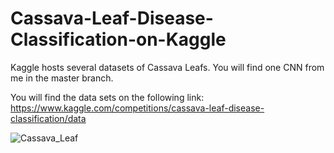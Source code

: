 # Cassava-Leaf-Disease-Classification-on-Kaggle
Kaggle hosts several datasets of Cassava Leafs. You will find one CNN from me in the master branch.

You will find the data sets on the following link: https://www.kaggle.com/competitions/cassava-leaf-disease-classification/data

![Cassava_Leaf](https://github.com/MK2345/Cassava-Leaf-Disease-Classification-on-Kaggle/assets/24621381/43a0a841-f215-4345-99f6-a0c77eee7b0e)
